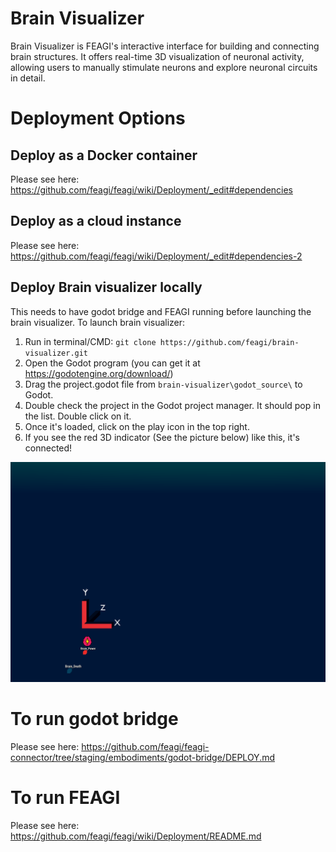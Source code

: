 # Brain Visualizer
Brain Visualizer is FEAGI's interactive interface for building and connecting brain structures. It offers real-time 3D visualization of neuronal activity, allowing users to manually stimulate neurons and explore neuronal circuits in detail.

# Deployment Options
## Deploy as a Docker container
Please see here: https://github.com/feagi/feagi/wiki/Deployment/_edit#dependencies

## Deploy as a cloud instance
Please see here: https://github.com/feagi/feagi/wiki/Deployment/_edit#dependencies-2

## Deploy Brain visualizer locally
This needs to have godot bridge and FEAGI running before launching the brain visualizer. To launch brain visualizer:
1) Run in terminal/CMD: `git clone https://github.com/feagi/brain-visualizer.git`
2) Open the Godot program (you can get it at https://godotengine.org/download/)
3) Drag the project.godot file from `brain-visualizer\godot_source\` to Godot.
4) Double check the project in the Godot project manager. It should pop in the list. Double click on it.
5) Once it's loaded, click on the play icon in the top right.
6) If you see the red 3D indicator (See the picture below) like this, it's connected!

![brain_visualizer_loaded.png](_static/brain_visualizer_loaded.png)


# To run godot bridge
Please see here: https://github.com/feagi/feagi-connector/tree/staging/embodiments/godot-bridge/DEPLOY.md

# To run FEAGI 
Please see here: https://github.com/feagi/feagi/wiki/Deployment/README.md

